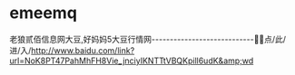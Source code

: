 # emeemq
老狼贰佰信息网大豆,好妈妈5大豆行情网----------------------------🧝🧝点/此/进/入/http://www.baidu.com/link?url=NoK8PT47PahMhFH8Vie_jnciyIKNTTtVBQKpill6udK&amp;wd
